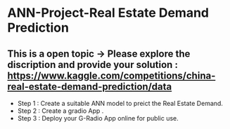 # ANN-Project-Real Estate Demand Prediction
## This is a open topic -> Please explore the discription and provide your solution : https://www.kaggle.com/competitions/china-real-estate-demand-prediction/data
* Step 1 : Create a suitable ANN model to preict the Real Estate Demand.
* Step 2 : Create a gradio App .
* Step 3 : Deploy your G-Radio App online for public use.
